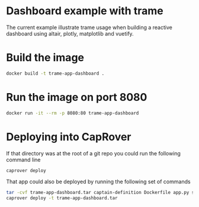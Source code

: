 # Dashboard example with trame

The current example illustrate trame usage when building a reactive dashboard using altair, plotly, matplotlib and vuetify.

# Build the image

```bash
docker build -t trame-app-dashboard .
```

# Run the image on port 8080

```bash
docker run -it --rm -p 8080:80 trame-app-dashboard
```

# Deploying into CapRover

If that directory was at the root of a git repo you could run the following command line

```bash
caprover deploy
```

That app could also be deployed by running the following set of commands

```bash
tar -cvf trame-app-dashboard.tar captain-definition Dockerfile app.py setup
caprover deploy -t trame-app-dashboard.tar
```
